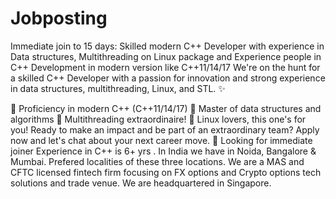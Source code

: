 # Jobposting
Immediate join to 15 days: Skilled modern C++ Developer with experience in Data structures, Multithreading on Linux package and Experience people in C++ Development in modern version like C++11/14/17
We're on the hunt for a skilled C++ Developer with a passion for innovation and strong experience in data structures, multithreading, Linux, and STL. ✨

🔹 Proficiency in modern C++ (C++11/14/17)
🔹 Master of data structures and algorithms
🔹 Multithreading extraordinaire!
🔹 Linux lovers, this one's for you!
Ready to make an impact and be part of an extraordinary team? Apply now and let's chat about your next career move. 🤝
Looking for immediate joiner 
Experience in C++ is 6+ yrs .
In India we have in Noida, Bangalore & Mumbai. Prefered localities of these three locations.
We are a MAS and CFTC licensed fintech firm focusing on FX options and Crypto options tech solutions and trade venue. We are headquartered in Singapore.
